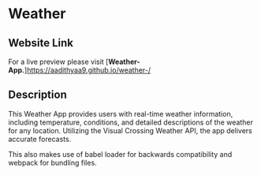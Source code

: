 # Weather

## Website Link 
For a live preview please visit [__Weather-App.__]https://aadithyaa9.github.io/weather-/

## Description
This Weather App provides users with real-time weather information, including temperature, conditions, and detailed descriptions of the weather for any location. Utilizing the Visual Crossing Weather API, the app delivers accurate forecasts.


This also makes use of babel loader for backwards compatibility and webpack for bundling files.
